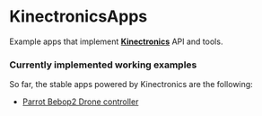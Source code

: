 # KinectronicsApps
Example apps that implement [**Kinectronics**](https://github.com/JMRMEDEV/Kinectronics) API and tools.

### Currently implemented working examples

So far, the stable apps powered by Kinectronics are the following:

- [Parrot Bebop2 Drone controller](https://github.com/JMRMEDEV/KinectronicsApps/tree/master/Bebop2Controller)
